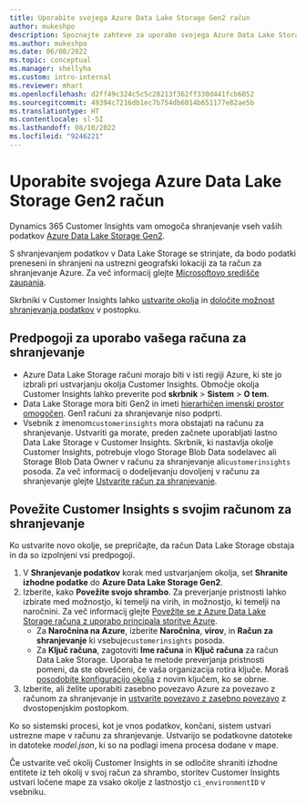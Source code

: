 ```yaml
---
title: Uporabite svojega Azure Data Lake Storage Gen2 račun
author: mukeshpo
description: Spoznajte zahteve za uporabo svojega Azure Data Lake Storage račun za shranjevanje podatkov Customer Insights.
ms.author: mukeshpo
ms.date: 06/08/2022
ms.topic: conceptual
ms.manager: shellyha
ms.custom: intro-internal
ms.reviewer: mhart
ms.openlocfilehash: d2ff49c324c5c5c28213f362ff330d441fcb6052
ms.sourcegitcommit: 49394c7216db1ec7b754db6014b651177e82ae5b
ms.translationtype: HT
ms.contentlocale: sl-SI
ms.lasthandoff: 08/10/2022
ms.locfileid: "9246221"
---
```

# <a name="use-your-own-azure-data-lake-storage-gen2-account"></a>Uporabite svojega Azure Data Lake Storage Gen2 račun

Dynamics 365 Customer Insights vam omogoča shranjevanje vseh vaših podatkov [Azure Data Lake Storage Gen2](/azure/storage/blobs/data-lake-storage-introduction).

S shranjevanjem podatkov v Data Lake Storage se strinjate, da bodo podatki preneseni in shranjeni na ustrezni geografski lokaciji za ta račun za shranjevanje Azure. Za več informacij glejte [Microsoftovo središče zaupanja](https://www.microsoft.com/trust-center).

Skrbniki v Customer Insights lahko [ustvarite okolja](create-environment.md) in [določite možnost shranjevanja podatkov](create-environment.md#step-2-configure-data-storage) v postopku.

## <a name="prerequisites-to-use-your-storage-account"></a>Predpogoji za uporabo vašega računa za shranjevanje

- Azure Data Lake Storage računi morajo biti v isti regiji Azure, ki ste jo izbrali pri ustvarjanju okolja Customer Insights. Območje okolja Customer Insights lahko preverite pod **skrbnik** > **Sistem** > **O tem**.
- Data Lake Storage mora biti Gen2 in imeti [hierarhičen imenski prostor omogočen](/azure/storage/blobs/create-data-lake-storage-account). Gen1 računi za shranjevanje niso podprti.
- Vsebnik z imenom`customerinsights` mora obstajati na računu za shranjevanje. Ustvariti ga morate, preden začnete uporabljati lastno Data Lake Storage v Customer Insights. Skrbnik, ki nastavlja okolje Customer Insights, potrebuje vlogo Storage Blob Data sodelavec ali Storage Blob Data Owner v računu za shranjevanje ali`customerinsights` posoda. Za več informacij o dodeljevanju dovoljenj v računu za shranjevanje glejte [Ustvarite račun za shranjevanje](/azure/storage/common/storage-account-create?toc=%2Fazure%2Fstorage%2Fblobs%2Ftoc.json&tabs=azure-portal).

## <a name="connect-customer-insights-with-your-storage-account"></a>Povežite Customer Insights s svojim računom za shranjevanje

Ko ustvarite novo okolje, se prepričajte, da račun Data Lake Storage obstaja in da so izpolnjeni vsi predpogoji.

1. V **Shranjevanje podatkov** korak med ustvarjanjem okolja, set **Shranite izhodne podatke** do **Azure Data Lake Storage Gen2**.
1. Izberite, kako **Povežite svojo shrambo**. Za preverjanje pristnosti lahko izbirate med možnostjo, ki temelji na virih, in možnostjo, ki temelji na naročnini. Za več informacij glejte [Povežite se z Azure Data Lake Storage računa z uporabo principala storitve Azure](connect-service-principal.md).
   - Za **Naročnina na Azure**, izberite **Naročnina**, **virov**, in **Račun za shranjevanje** ki vsebuje`customerinsights` posoda.
   - Za **Ključ računa**, zagotoviti **Ime računa** in **Ključ računa** za račun Data Lake Storage. Uporaba te metode preverjanja pristnosti pomeni, da ste obveščeni, če vaša organizacija rotira ključe. Moraš [posodobite konfiguracijo okolja](manage-environments.md#edit-an-existing-environment) z novim ključem, ko se obrne.
1. Izberite, ali želite uporabiti zasebno povezavo Azure za povezavo z računom za shranjevanje in [ustvarite povezavo z zasebno povezavo](security-overview.md#set-up-an-azure-private-link) z dvostopenjskim postopkom.

Ko so sistemski procesi, kot je vnos podatkov, končani, sistem ustvari ustrezne mape v računu za shranjevanje. Ustvarijo se podatkovne datoteke in datoteke *model.json*, ki so na podlagi imena procesa dodane v mape.

Če ustvarite več okolij Customer Insights in se odločite shraniti izhodne entitete iz teh okolij v svoj račun za shrambo, storitev Customer Insights ustvari ločene mape za vsako okolje z lastnostjo `ci_environmentID` v vsebniku.
